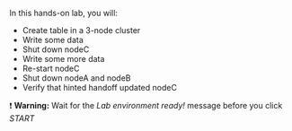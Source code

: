 In this hands-on lab, you will:

- Create table in a 3-node cluster
- Write some data
- Shut down nodeC
- Write some more data
- Re-start nodeC
- Shut down nodeA and nodeB
- Verify that hinted handoff updated nodeC

❗ <strong>Warning:</strong> Wait for the *Lab environment ready!* message before you click *START*